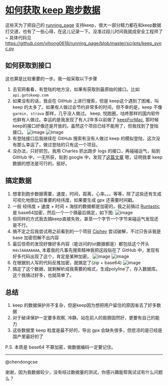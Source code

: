 # [如何获取 keep 跑步数据](https://github.com/yihong0618/gitblog/issues/191)

这些天为了把自己的 [running_page](https://github.com/yihong0618/running_page) 支持keep，很大一部分精力都在和keep数据打交道，也有了一些心得，在这儿记录一下。没准过段儿时间我就成安全工程师了~
具体代码见 https://github.com/yihong0618/running_page/blob/master/scripts/keep_sync.py

## 如何获取到接口
这也算是比较重要的一步。我一般采取以下步骤
1. 去官网看看，有登陆的地方没，如果有获取到最原始的接口。比如 `api.gotokeep.com`
2. 如果没有的话，我会在 GitHub 上进行搜索，但是 keep这个遇到了困难，叫 keep 的太多了。如果有人做过会节约非常多的时间，但不幸的是，keep 不像 `garmin, strava` 那样，几乎没人做过。 keep, 悦跑圈，咕咚那样的国内软件也鲜有人做过。幸运的是我发现了有人2年多以前做了 [keepForMac](https://github.com/wodewone/keepForMac), 那时候keep的接口好像还是开放的。虽然这个项目已经不能用了，但我找到了登陆接口。
![image](https://user-images.githubusercontent.com/15976103/96837336-d5c4af00-1478-11eb-89d1-7219bda8407a.png)
![image](https://user-images.githubusercontent.com/15976103/96832936-2be22400-1472-11eb-81ee-94f148291c60.png)
3. 有登陆接口后我继续在 GitHub 搜索有没有人做过 keep 的模拟登陆，这次没有那么幸运了，做过登陆的只有这一个项目。
4. 没办法，只好抓包，我用 Charles 抓出跑步 logs 的接口，再碰碰运气，贴到 GitHub 中，一无所获，贴到 google 中，发现了[这篇文章](https://www.kai666666.top/2020/07/14/Keep-APP%E6%8A%80%E6%9C%AF%E7%A0%94%E7%A9%B6/) 嗯，证明我拿 keep 数据的想法是可行的。挺好。
## 搞定数据

1. 想拿到跑步数据需要，速度，时间，距离，心率。。。等等，除了这些还有生成可视化地图比较重要的经纬度，如果要生成 gpx 还需要时间戳。
2. 一般 经纬度 + 速度 + 时间 + 海拔的数据都是加密的，我之前搞过 [Runtastic](https://github.com/yihong0618/Runtastic) 是 base64加密，然后一个一个猜最后搞定，如下图:
![image](https://user-images.githubusercontent.com/15976103/96838254-3bfe0180-147a-11eb-9ae5-02d461f74d7e.png)
3. 但同样的方式我去搞keep直接失败，甚至一个字节一个字节来碰运气发现还是不行。
4. 搞不定之后我尝试用之前看到的一个项目 [Ciphey](https://github.com/Ciphey/Ciphey) 尝试破解，不过只告诉我是 base 加密但解不出内容
5. 最后惊奇的发现好像好多内容（能访问的txt数据都是）都包括这个开头 `H4sIAAAAAAAA`, 本着我的凡事先搜索精神我把这段贴在了 GitHub 中，发现有好多代码出现了这个，肯定是某种加密。
![image](https://user-images.githubusercontent.com/15976103/96839102-4cfb4280-147b-11eb-8b39-26bcbf9e2c94.png)
![image](https://user-images.githubusercontent.com/15976103/96839186-69977a80-147b-11eb-88f0-a23e6fb173c8.png)
6. 在根据别人写的代码反推加密，就搞定了(zip + base64)
![image](https://user-images.githubusercontent.com/15976103/96839309-977cbf00-147b-11eb-8629-274a263ff661.png)
7. 搞定了这个数据，就剩解析成我需要的格式，生成polyline了，存入数据库。这个我搞过好多，也就简单了。
## 总结
1. keep 的数据保护并不复杂，但是keep因为想把用户留住的原因省去了好多数据
2. 对于破译保护一定要多观察, 冷静。站在前人的肩膀固然好，更要有自己的能力
3. 这些数据里 keep 粒度是最不好的，导出 gpx 会缺失很多，但悲凉的是已经是国产里最好的了

P.S. 本质是 base64 不算加密，做数据编码一定要记住。

---

@chendongcse 

谢谢，因为我数据较少，没有经过数据量的测试，你感兴趣能帮我试试有什么问题么？
